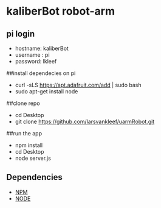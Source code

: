 # kaliberBot robot-arm

## pi login
- hostname: kaliberBot
- username : pi
- password: lkleef

##install dependecies on pi
- curl -sLS https://apt.adafruit.com/add | sudo bash
- sudo apt-get install node

##clone repo
- cd Desktop
- git clone https://github.com/larsvankleef/uarmRobot.git

##run the app
- npm install
- cd Desktop
- node server.js

## Dependencies
* [NPM](https://www.npmjs.com/)
* [NODE](https://www.nodejs.org/)
